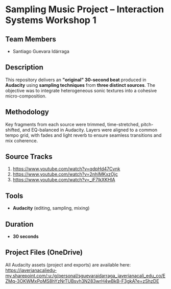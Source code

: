 # Sampling Music Project – Interaction Systems Workshop 1

## Team Members
- Santiago Guevara Idárraga

## Description
This repository delivers an **"original" 30-second beat** produced in **Audacity** using **sampling techniques** from **three distinct sources**. The objective was to integrate heterogeneous sonic textures into a cohesive micro-composition.

## Methodology
Key fragments from each source were trimmed, time-stretched, pitch-shifted, and EQ-balanced in Audacity. Layers were aligned to a common tempo grid, with fades and light reverb to ensure seamless transitions and mix coherence.

## Source Tracks
1. https://www.youtube.com/watch?v=qdpHd47Cvnk
2. https://www.youtube.com/watch?v=2nhIMKxzOjc
3. https://www.youtube.com/watch?v=_iF7lkXKHlA

## Tools
- **Audacity** (editing, sampling, mixing)

## Duration
- **30 seconds**

## Project Files (OneDrive)
All Audacity assets (project and exports) are available here:  
https://javerianacaliedu-my.sharepoint.com/:u:/g/personal/sguevaraidarraga_javerianacali_edu_co/EZMq-3OKWMxPoMS8hYzNrTUBsvh3N283wrH4wBkB-F3gkA?e=zShzDE
